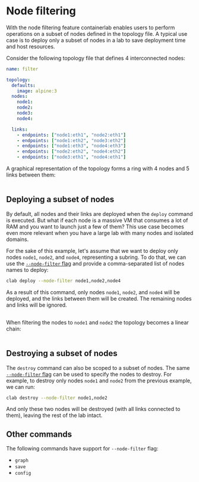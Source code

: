 # Node filtering

With the node filtering feature containerlab enables users to perform operations on a subset of nodes defined in the topology file. A typical use case is to deploy only a subset of nodes in a lab to save deployment time and host resources.

Consider the following topology file that defines 4 interconnected nodes:

```yaml
name: filter

topology:
  defaults:
    image: alpine:3
  nodes:
    node1:
    node2:
    node3:
    node4:

  links:
    - endpoints: ["node1:eth1", "node2:eth1"]
    - endpoints: ["node1:eth2", "node3:eth2"]
    - endpoints: ["node1:eth3", "node4:eth3"]
    - endpoints: ["node2:eth2", "node4:eth2"]
    - endpoints: ["node3:eth1", "node4:eth1"]
```

A graphical representation of the topology forms a ring with 4 nodes and 5 links between them:

<div class="mxgraph" style="max-width:100%;border:1px solid transparent;margin:0 auto; display:block;" data-mxgraph="{&quot;page&quot;:0,&quot;zoom&quot;:1.5,&quot;highlight&quot;:&quot;#0000ff&quot;,&quot;nav&quot;:true,&quot;check-visible-state&quot;:true,&quot;resize&quot;:true,&quot;url&quot;:&quot;https://raw.githubusercontent.com/srl-labs/containerlab/diagrams/node-filter.drawio&quot;}"></div>

## Deploying a subset of nodes

By default, all nodes and their links are deployed when the `deploy` command is executed. But what if each node is a massive VM that consumes a lot of RAM and you want to launch just a few of them? This use case becomes even more relevant when you have a large lab with many nodes and isolated domains.

For the sake of this example, let's assume that we want to deploy only nodes `node1`, `node2`, and `node4`, representing a subring. To do that, we can use the [`--node-filter` flag](../cmd/deploy.md#node-filter) and provide a comma-separated list of nodes names to deploy:

```bash
clab deploy --node-filter node1,node2,node4
```

As a result of this command, only nodes `node1`, `node2`, and `node4` will be deployed, and the links between them will be created. The remaining nodes and links will be ignored.

<div class="mxgraph" style="max-width:100%;border:1px solid transparent;margin:0 auto; display:block;" data-mxgraph="{&quot;page&quot;:1,&quot;zoom&quot;:1.5,&quot;highlight&quot;:&quot;#0000ff&quot;,&quot;nav&quot;:true,&quot;check-visible-state&quot;:true,&quot;resize&quot;:true,&quot;url&quot;:&quot;https://raw.githubusercontent.com/srl-labs/containerlab/diagrams/node-filter.drawio&quot;}"></div>

When filtering the nodes to `node1` and `node2` the topology becomes a linear chain:

<div class="mxgraph" style="max-width:100%;border:1px solid transparent;margin:0 auto; display:block;" data-mxgraph="{&quot;page&quot;:2,&quot;zoom&quot;:1.5,&quot;highlight&quot;:&quot;#0000ff&quot;,&quot;nav&quot;:true,&quot;check-visible-state&quot;:true,&quot;resize&quot;:true,&quot;url&quot;:&quot;https://raw.githubusercontent.com/srl-labs/containerlab/diagrams/node-filter.drawio&quot;}"></div>

## Destroying a subset of nodes

The `destroy` command can also be scoped to a subset of nodes. The same [`--node-filter` flag](../cmd/destroy.md#node-filter) can be used to specify the nodes to destroy. For example, to destroy only nodes `node1` and `node2` from the previous example, we can run:

```bash
clab destroy --node-filter node1,node2
```

And only these two nodes will be destroyed (with all links connected to them), leaving the rest of the lab intact.

## Other commands

The following commands have support for `--node-filter` flag:

* `graph`
* `save`
* `config`

<script type="text/javascript" src="https://viewer.diagrams.net/js/viewer-static.min.js" async></script>

